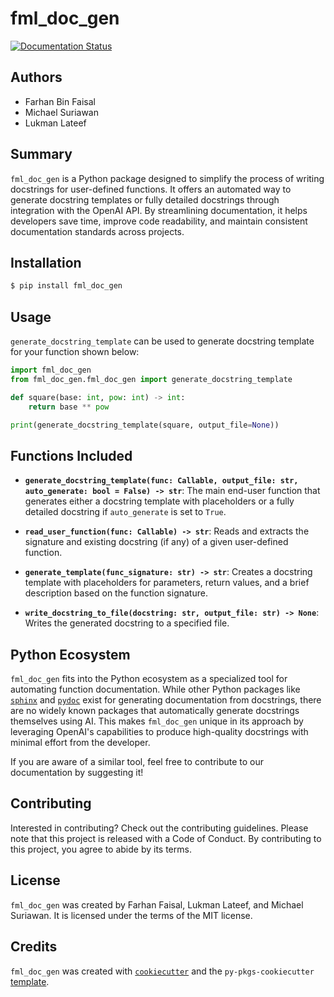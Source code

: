 # fml_doc_gen

[![Documentation Status](https://readthedocs.org/projects/fml-doc-gen/badge/?version=latest)](https://fml-doc-gen.readthedocs.io/en/latest/?badge=latest)

## Authors

- Farhan Bin Faisal  
- Michael Suriawan  
- Lukman Lateef

## Summary

`fml_doc_gen` is a Python package designed to simplify the process of writing docstrings for user-defined functions. It offers an automated way to generate docstring templates or fully detailed docstrings through integration with the OpenAI API. By streamlining documentation, it helps developers save time, improve code readability, and maintain consistent documentation standards across projects.

## Installation

```bash
$ pip install fml_doc_gen 
```

## Usage

`generate_docstring_template` can be used to generate docstring template for your function shown below:

```python
import fml_doc_gen
from fml_doc_gen.fml_doc_gen import generate_docstring_template

def square(base: int, pow: int) -> int:
    return base ** pow

print(generate_docstring_template(square, output_file=None))
```

## Functions Included

- **`generate_docstring_template(func: Callable, output_file: str, auto_generate: bool = False) -> str`**:
  The main end-user function that generates either a docstring template with placeholders or a fully detailed docstring if `auto_generate` is set to `True`.

- **`read_user_function(func: Callable) -> str`**: 
  Reads and extracts the signature and existing docstring (if any) of a given user-defined function.

- **`generate_template(func_signature: str) -> str`**: 
  Creates a docstring template with placeholders for parameters, return values, and a brief description based on the function signature.

- **`write_docstring_to_file(docstring: str, output_file: str) -> None`**: 
  Writes the generated docstring to a specified file.

## Python Ecosystem

`fml_doc_gen` fits into the Python ecosystem as a specialized tool for automating function documentation. While other Python packages like [`sphinx`](https://www.sphinx-doc.org/) and [`pydoc`](https://docs.python.org/3/library/pydoc.html) exist for generating documentation from docstrings, there are no widely known packages that automatically generate docstrings themselves using AI. This makes `fml_doc_gen` unique in its approach by leveraging OpenAI's capabilities to produce high-quality docstrings with minimal effort from the developer.

If you are aware of a similar tool, feel free to contribute to our documentation by suggesting it!

## Contributing

Interested in contributing? Check out the contributing guidelines. Please note that this project is released with a Code of Conduct. By contributing to this project, you agree to abide by its terms.

## License

`fml_doc_gen` was created by Farhan Faisal, Lukman Lateef, and Michael Suriawan. It is licensed under the terms of the MIT license.

## Credits

`fml_doc_gen` was created with [`cookiecutter`](https://cookiecutter.readthedocs.io/en/latest/) and the `py-pkgs-cookiecutter` [template](https://github.com/py-pkgs/py-pkgs-cookiecutter).
